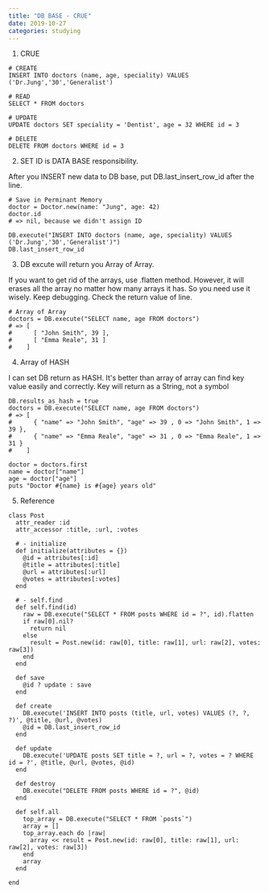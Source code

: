 ```yaml
---
title: "DB BASE - CRUE"
date: 2019-10-27
categories: studying
---
```


1. CRUE

```
# CREATE
INSERT INTO doctors (name, age, speciality) VALUES ('Dr.Jung','30','Generalist')

# READ
SELECT * FROM doctors

# UPDATE
UPDATE doctors SET speciality = 'Dentist', age = 32 WHERE id = 3

# DELETE
DELETE FROM doctors WHERE id = 3
```

2. SET ID is DATA BASE responsibility. 

After you INSERT new data to DB base, put DB.last_insert_row_id after the line.

```
# Save in Perminant Memory
doctor = Doctor.new(name: "Jung", age: 42)
doctor.id
# => nil, because we didn't assign ID

DB.execute("INSERT INTO doctors (name, age, speciality) VALUES ('Dr.Jung','30','Generalist')")
DB.last_insert_row_id
```

3. DB excute will return you Array of Array. 

If you want to get rid of the arrays, use .flatten method.
However, it will erases all the array no matter how many arrays it has. 
So you need use it wisely. Keep debugging. Check the return value of line.
```
# Array of Array
doctors = DB.execute("SELECT name, age FROM doctors")
# => [
#      [ "John Smith", 39 ],
#      [ "Emma Reale", 31 ]
#    ]
```

4. Array of HASH

I can set DB return as HASH. It's better than array of array can find key value easily and correctly. 
Key will return as a String, not a symbol


```
DB.results_as_hash = true
doctors = DB.execute("SELECT name, age FROM doctors")
# => [
#      { "name" => "John Smith", "age" => 39 , 0 => "John Smith", 1 => 39 },
#      { "name" => "Emma Reale", "age" => 31 , 0 => "Emma Reale", 1 => 31 }
#    ]

doctor = doctors.first
name = doctor["name"]
age = doctor["age"]
puts "Doctor #{name} is #{age} years old"
```


5. Reference

```
class Post
  attr_reader :id
  attr_accessor :title, :url, :votes

  # - initialize
  def initialize(attributes = {})
    @id = attributes[:id]
    @title = attributes[:title]
    @url = attributes[:url]
    @votes = attributes[:votes]
  end

  # - self.find
  def self.find(id)
    raw = DB.execute("SELECT * FROM posts WHERE id = ?", id).flatten
    if raw[0].nil?
      return nil
    else
      result = Post.new(id: raw[0], title: raw[1], url: raw[2], votes: raw[3])
    end
  end

  def save
    @id ? update : save
  end

  def create
    DB.execute('INSERT INTO posts (title, url, votes) VALUES (?, ?, ?)', @title, @url, @votes)
    @id = DB.last_insert_row_id
  end

  def update
    DB.execute('UPDATE posts SET title = ?, url = ?, votes = ? WHERE id = ?', @title, @url, @votes, @id)
  end

  def destroy
    DB.execute("DELETE FROM posts WHERE id = ?", @id)
  end

  def self.all
    top_array = DB.execute("SELECT * FROM `posts`")
    array = []
    top_array.each do |raw|
      array << result = Post.new(id: raw[0], title: raw[1], url: raw[2], votes: raw[3])
    end
    array
  end

end


```
